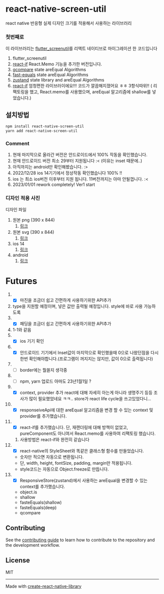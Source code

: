 # react-native-screen-util

react native 반응형 실제 디자인 크기를 적용해서 사용하는 라이브러리

### 첫번째로
 이 라이브러리는 [flutter_screenutil](https://pub.dev/packages/flutter_screenutil)를 리액트 네이티브로 마이그레이션 한 코드입니다
1. flutter_screenutil
2. [react-if](https://github.com/romac/react-if) React.Memo 기능을 추가한 버전입니다.
3. [qcompare](https://www.npmjs.com/package/qcompare) state areEqual Algorithms
4. [fast-equals](https://www.npmjs.com/package/fast-equals) state areEqual Algorithms
5. [zustand](https://www.npmjs.com/package/zustand) state library and areEqual Algorithms
6. [react-if](https://www.npmjs.com/package/react-if) 엄청편한 라이브러이에요!!! 코드가 깔끔해지졌어요 ㅎㅎ 3항식따위!! ( 리팩토링을 했고, React.memo를 사용했으며, areEqual 알고리즘에 shallow를 넣었습니다.)

## 설치방법
```sh
npm install react-native-screen-util
yarn add react-native-screen-util
```
### Comment
1. 현재 마지막으로 올라간 버전은 안드로이드에서 100% 작동을 확인했습니다.
2. 현재 안드로이드 버전 최소 29부터 지원됩니다 :< (이유는 inset 때문에..)
3. 아직까지는 android만 확인해봤습니다. :>
4. 2022/12/28 ios 14기기에서 정상작동 확인했습니다 100% !!
5. ios 는 최소 ios버전 이후부터 지원 됩니다. 11버전까지는 아마 안될껍니다. :<
6. 2023/01/01 rework completely! Ver1 start

### 디자인 적용 사진
디자인 파일
1. 원본 png (390 x 844)
   1. [링크](http://livteam.in:5000/d/s/rjF8YpguyRITa3amuaquDoHPpxDaus6j/yK-0XMcGvioLkOug7vVWnaYRwA5-h6hn-Mr1gf3kWGAo)
2. 원본 svg (390 x 844)
   1. [링크](http://livteam.in:5000/d/s/rjFF5DGtp1NNNBlnE5BeC03I8Wbawycl/FbtgCrf_oLedb89v37uDyWOJJZXPoNRf-Vr1AAZQWGAo)
3. ios 14
   1. [링크](http://livteam.in:5000/d/s/rjGgUMaY8yQ5TVWP6aUtp7cTICozgGAc/aRlzIIzlOqvjwaJcQQyNVSfaGTluH-dk-fb3g-6oWGAo)
4. android
   1. [링크](http://livteam.in:5000/d/s/rjGkffaGo2kdheF1lmYlAjb1H3bmJqaS/NNTh56mN22Li4duFvTRdV2U1sMpzxdvI-pL0gWL8WGAo)

# Futures
1.  - [x] 마진을 조금더 쉽고 간편하게 사용하기위한 API추가
   1. type을 지원할 예정이며, 넣은 값만 출력될 예정입니다. style에 바로 사용 가능하도록
2.  - [x] 패딩을 조금더 쉽고 간편하게 사용하기위한 API추가
   1. 1-1와 같음
3.  - [x] ios 기기 확인
4.  - [x] 안드로이드 기기에서 Inset값이 마지막으로 확인했을때 0으로 나왔던점을 다시한번 확인해야합니다.(프로그램이 꺼지지는 않지만, 값이 0으로 출력됩니다)
5.  - [ ] border에는 뭘쓸지 생각중
6. - [ ] npm, yarn 업로드 아마도 23년1월1일 ?
7. - [x] context, provider 추가 react에 대해 자세히 아는게 아니라 생명주기 등등 조사가 많이 필요했었네요 ㅋㅋ.. store가 react life cycle을 쓰고있었다니...
8. - [x] responseiveApi에 대한 areEqual 알고리즘을 변경 할 수 있는 context 및 provider를 추가했습니다.
9. - [x] react-if를 추가했습니다. 단, 재랜더링에 대해 방책이 없었고, pureComponent도 아니여서 React.memo를 사용하여 리팩토링 했습니다.
   1. 사용방법은 react-if와 완전히 같습니다
10. - [x] react-native의 StyleSheet와 똑같은 클래스형 함수를 만들었습니다.
    - 숫자만 적으면 자동으로 변환됩니다.
    - 단, width, height, fontSize, padding, margin만 적용됩니다.
    - style코드는 자동으로 Object.freeze로 만듭니다.
11. - [x] ResponsiveStore(zustand)에서 사용하는 areEqual을 변경할 수 있는 context를 추가했습니다.
    - object.is
    - shallow
    - fasteEquals(shallow)
    - fasteEquals(deep)
    - qcompare
## Contributing

See the [contributing guide](CONTRIBUTING.md) to learn how to contribute to the repository and the development workflow.

## License

MIT

---

Made with [create-react-native-library](https://github.com/callstack/react-native-builder-bob)
